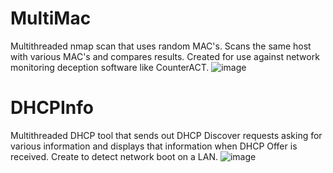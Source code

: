 # MultiMac
Multithreaded nmap scan that uses random MAC's. Scans the same host with various MAC's and compares results. Created for use against network monitoring deception software like CounterACT.
![image](https://user-images.githubusercontent.com/18420902/34954278-79a6fe0e-f9e5-11e7-8ec4-d1d53dfe6fda.png)

# DHCPInfo 
Multithreaded DHCP tool that sends out DHCP Discover requests asking for various information and displays that information when DHCP Offer is received. Create to detect network boot on a LAN.
![image](https://user-images.githubusercontent.com/18420902/34954269-706170e0-f9e5-11e7-93fc-d342b3930bb2.png)
